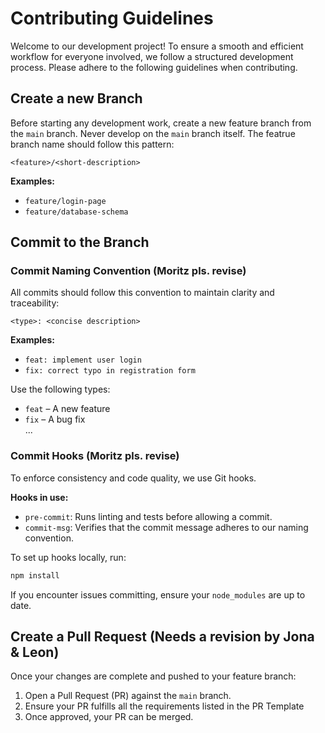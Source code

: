 
# Contributing Guidelines

Welcome to our development project! To ensure a smooth and efficient workflow for everyone involved, we follow a structured development process. Please adhere to the following guidelines when contributing.

## Create a new Branch 

Before starting any development work, create a new feature branch from the `main` branch. Never develop on the `main` branch itself. The featrue branch name should follow this pattern:

```
<feature>/<short-description>
```

**Examples:**
- `feature/login-page`
- `feature/database-schema` 

## Commit to the Branch

### Commit Naming Convention (Moritz pls. revise)

All commits should follow this convention to maintain clarity and traceability:

```
<type>: <concise description>
```

**Examples:**
- `feat: implement user login`
- `fix: correct typo in registration form`

Use the following types:
- `feat` – A new feature  
- `fix` – A bug fix  
... 

### Commit Hooks (Moritz pls. revise)

To enforce consistency and code quality, we use Git hooks.

**Hooks in use:**
- `pre-commit`: Runs linting and tests before allowing a commit.  
- `commit-msg`: Verifies that the commit message adheres to our naming convention.  

To set up hooks locally, run:
```bash
npm install
```

If you encounter issues committing, ensure your `node_modules` are up to date.

## Create a Pull Request (Needs a revision by Jona & Leon)

Once your changes are complete and pushed to your feature branch:

1. Open a Pull Request (PR) against the `main` branch.
2. Ensure your PR fulfills all the requirements listed in the PR Template
5. Once approved, your PR can be merged.
